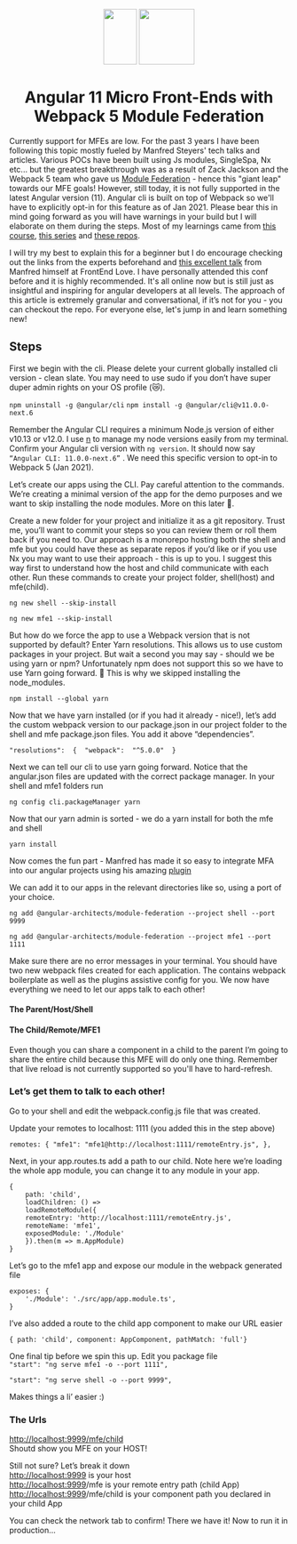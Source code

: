 <p align="center"><img src="https://angular.io/assets/images/logos/angular/angular.svg" width="60px" height="100px"/>
<img src="https://raw.githubusercontent.com/webpack/media/master/logo/logo-on-white-bg.png"  height="100px"/>
</p>
<h1 align="center">Angular 11 Micro Front-Ends with Webpack 5 Module Federation</h3>

Currently support for MFEs are low. For the past 3 years I have been following this topic mostly fueled by Manfred Steyers' tech talks and articles. Various POCs have been built using Js modules, SingleSpa, Nx etc... but the greatest breakthrough was as a result of Zack Jackson and the Webpack 5 team who gave us [Module Federation](https://webpack.js.org/concepts/module-federation/) - hence this "giant leap" towards our MFE goals! However, still today, it is not fully supported in the latest Angular version (11). Angular cli is built on top of Webpack so we'll have to explicitly opt-in for this feature as of Jan 2021. Please bear this in mind going forward as you will have warnings in your build but I will elaborate on them during the steps. Most of my learnings came from [this course](https://www.pluralsight.com/courses/micro-frontends-architecture), [this series](https://www.angulararchitects.io/aktuelles/the-microfrontend-revolution-part-2-module-federation-with-angular/) and [these repos](https://github.com/module-federation/module-federation-examples).

I will try my best to explain this for a beginner but I do encourage checking out the links from the experts beforehand and [this excellent talk](https://www.youtube.com/watch?v=8_zvADItlGk&ab_channel=FrontendLove) from Manfred himself at FrontEnd Love. I have personally attended this conf before and it is highly recommended. It's all online now but is still just as insightful and inspiring for angular developers at all levels. The approach of this article is extremely granular and conversational, if it’s not for you - you can checkout the repo. For everyone else, let's jump in and learn something new!

## Steps

First we begin with the cli. Please delete your current globally installed cli version - clean slate. You may need to use sudo if you don’t have super duper admin rights on your OS profile (😿).

`npm uninstall -g @angular/cli`
`npm install -g @angular/cli@v11.0.0-next.6`

Remember the Angular CLI requires a minimum Node.js version of either v10.13 or v12.0. I use [n](https://github.com/tj/n) to manage my node versions easily from my terminal. Confirm your Angular cli version with `ng version`. It should now say `“Angular CLI: 11.0.0-next.6”` . We need this specific version to opt-in to Webpack 5 (Jan 2021).

 

Let’s create our apps using the CLI. Pay careful attention to the commands. We’re creating a minimal version of the app for the demo purposes and we want to skip installing the node modules. More on this later 🧷.

Create a new folder for your project and initialize it as a git repository. Trust me, you’ll want to commit your steps so you can review them or roll them back if you need to. Our approach is a monorepo hosting both the shell and mfe but you could have these as separate repos if you’d like or if you use Nx you may want to use their approach - this is up to you. I suggest this way first to understand how the host and child communicate with each other. Run these commands to create your project folder, shell(host) and mfe(child).

`ng new shell --skip-install`

`ng new mfe1 --skip-install`

But how do we force the app to use a Webpack version that is not supported by default? Enter Yarn resolutions. This allows us to use custom packages in your project. But wait a second you may say - should we be using yarn or npm? Unfortunately npm does not support this so we have to use Yarn going forward. 🧷 This is why we skipped installing the node_modules.  
    
 `npm install --global yarn  `
  
 Now that we have yarn installed (or if you had it already - nice!), let’s add the custom webpack version to our package.json in our project folder to the shell and mfe package.json files. You add it above “dependencies”.

 
`"resolutions":  {  "webpack":  "^5.0.0"  }`

  

Next we can tell our cli to use yarn going forward. Notice that the angular.json files are updated with the correct package manager. In your shell and mfe1 folders run

  

`ng config cli.packageManager yarn`

  

Now that our yarn admin is sorted - we do a yarn install for both the mfe and shell

  
`yarn install  `
  

  

Now comes the fun part - Manfred has made it so easy to integrate MFA into our angular projects using his amazing [plugin](https://www.npmjs.com/package/@angular-architects/module-federation)

We can add it to our apps in the relevant directories like so, using a port of your choice.  
  
`ng add @angular-architects/module-federation --project shell --port 9999`

`ng add @angular-architects/module-federation --project mfe1 --port 1111`

  

Make sure there are no error messages in your terminal. You should have two new webpack files created for each application. The contains webpack boilerplate as well as the plugins assistive config for you. We now have everything we need to let our apps talk to each other!

  
  
  

#### The Parent/Host/Shell
#### The Child/Remote/MFE1

Even though you can share a component in a child to the parent I’m going to share the entire child because this MFE will do only one thing. Remember that live reload is not currently supported so you'll have to hard-refresh.

  
  
### Let’s get them to talk to each other!  
  
Go to your shell and edit the webpack.config.js file that was created.  
  
Update your remotes to localhost: 1111 (you added this in the step above)

  
``remotes: {
"mfe1": "mfe1@http://localhost:1111/remoteEntry.js",
},``

  

  
Next, in your app.routes.ts add a path to our child. Note here we’re loading the whole app module, you can change it to any module in your app.  
```
{
	path: 'child',
	loadChildren: () =>
	loadRemoteModule({
	remoteEntry: 'http://localhost:1111/remoteEntry.js',
	remoteName: 'mfe1',
	exposedModule: './Module'
	}).then(m => m.AppModule)
}

```

  

Let’s go to the mfe1 app and expose our module in the webpack generated file  
  
```
exposes: {
	'./Module': './src/app/app.module.ts',
}
```
  

I’ve also added a route to the child app component to make our URL easier  

```
{ path: 'child', component: AppComponent, pathMatch: 'full'}

```

 
  

One final tip before we spin this up. Edit you package file  
`"start": "ng serve mfe1 -o --port 1111",`

`"start": "ng serve shell -o --port 9999",  `
  
Makes things a li’ easier :)

### The Urls    
[http://localhost:9999/mfe/child  
](http://localhost:9999/mfe/child)Shoutd show you MFE on your HOST!  
  
Still not sure? Let’s break it down  
[http://localhost:9999](http://localhost:9999/mfe/child) is your host  
[http://localhost:9999](http://localhost:9999/mfe/child)/mfe is your remote entry path  (child App)
[http://localhost:9999](http://localhost:9999/mfe/child)/mfe/child is your component path you declared  in your child App
  
  
You can check the network tab to confirm! There we have it! Now to run it in production...
